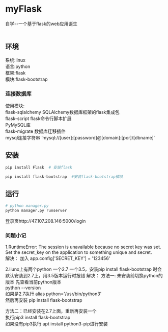# myFlask
自学--一个基于flask的web应用诞生<br>
<br>
## 环境
系统:linux<br>
语言:python<br>
框架:flask<br>
模块:flask-bootstrap <br>
### 连接数据库
使用模块:<br>
flask-sqlalchemy SQLAlchemy数据库框架的flask集成包<br>
flask-script flask命令行脚本扩展 <br>
PyMySQL库<br>
flask-migrate   数据库迁移插件<br>
mysql连接字符串  ‘mysql://[user]:[password]@[domain]:[por]/[dbname]’
<br>
## 安装
```python
pip install Flask  # 安装flask
```
```python
pip install flask-bootstrap  #安装flask-bootstrap模块
```
## 运行
```python
# python manager.py
python manager.py runserver
```
登录页http://47.107.208.146:5000/login<br>
### 问题小记
1.RuntimeError: The session is unavailable because no secret key was set.  Set the secret_key on the application to something unique and secret.<br>
解决：
加入  app.config['SECRET_KEY'] = '123456'<br>

2.liunx上有两个python 一个2.7 一个3.5，安装pip install flask-bootstrap 时会默认安装到2.7上，用3.5版本运行时报错
解决：
方法一: 未安装前切换python的版本
先查看当前python版本  
python --version<br>
如果是2.7执行
alias python='/usr/bin/python3'<br>
然后再安装
pip install flask-bootstrap<br>

方法二：已经安装在2.7上面，重新再安装一个<br>
执行pip3 install flask-bootstrap<br>
如果没有pip3执行 apt install python3-pip进行安装<br>
